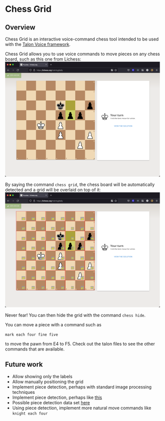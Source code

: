 # Chess Grid

## Overview
Chess Grid is an interactive voice-command chess tool intended to be used with the
[Talon Voice framework](https://talonvoice.com/).

Chess Grid allows you to use voice commands to move pieces on any chess board, such as this one from Lichess:
![normal board](images/board_normal.png)

By saying the command `chess grid`, the chess board will be automatically detected and a grid will be overlaid on top of it:
![board with grid](images/board_grid.png)

Never fear! You can then hide the grid with the command `chess hide`.

You can move a piece with a command such as

`mark each four fine five`

to move the pawn from E4 to F5.
Check out the talon files to see the other commands that are available.

## Future work
- Allow showing only the labels
- Allow manually positioning the grid
- Implement piece detection, perhaps with standard image processing techniques
- Implement piece detection, perhaps like [this](https://github.com/IlicStefan/ChessDiagramRecognition/)
- Possible piece detection data set [here](https://www.kaggle.com/anshulmehtakaggl/chess-pieces-detection-images-dataset)
- Using piece detection, implement more natural move commands like `knight each four`
